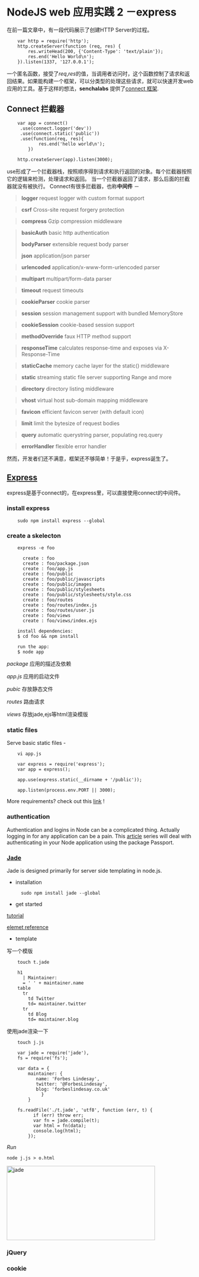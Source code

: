 # NodeJS web 应用实践 2 －express

在前一篇文章中，有一段代码展示了创建HTTP Server的过程。

		var http = require('http');
		http.createServer(function (req, res) {
  			res.writeHead(200, {'Content-Type': 'text/plain'});
  			res.end('Hello World\n');
		}).listen(1337, '127.0.0.1');
		
一个匿名函数，接受了*req*,*res*的值，当调用者访问时，这个函数控制了请求和返回结果。如果能构建一个框架，可以分类型的处理这些请求，就可以快速开发web应用的工具。基于这样的想法，**senchalabs** 提供了[connect 框架](http://www.senchalabs.org/connect/).

## Connect 拦截器

		var app = connect()
 		 .use(connect.logger('dev'))
   		 .use(connect.static('public'))
   		 .use(function(req, res){
    			res.end('hello world\n');
  			})

		http.createServer(app).listen(3000);
		
use形成了一个拦截器栈，按照顺序得到请求和执行返回的对象。每个拦截器按照它的逻辑来检测，处理请求和返回。 当一个拦截器返回了请求，那么后面的拦截器就没有被执行。 Connect有很多拦截器，也称**中间件** －
	
>**logger** request logger with custom format support

>**csrf** Cross-site request forgery protection

>**compress** Gzip compression middleware

>**basicAuth** basic http authentication
> 
>**bodyParser** extensible request body parser
> 
>**json** application/json parser

>**urlencoded** application/x-www-form-urlencoded parser

>**multipart** multipart/form-data parser

>**timeout** request timeouts

>**cookieParser** cookie parser

>**session** session management support with bundled MemoryStore

>**cookieSession** cookie-based session support

>**methodOverride** faux HTTP method support

>**responseTime** calculates response-time and exposes via X-Response-Time

>**staticCache** memory cache layer for the static() middleware

>**static** streaming static file server supporting Range and more

>**directory** directory listing middleware

>**vhost** virtual host sub-domain mapping middleware

>**favicon** efficient favicon server (with default icon)

>**limit** limit the bytesize of request bodies

>**query** automatic querystring parser, populating req.query

>**errorHandler** flexible error handler

然而，开发者们还不满意，框架还不够简单！于是乎，express诞生了。

## [Express](http://expressjs.com/)

express是基于connect的，在express里，可以直接使用connect的中间件。

### install express

		sudo npm install express --global
		
### create a skelecton

		express -e foo
		
		  create : foo
   		  create : foo/package.json
          create : foo/app.js
          create : foo/public
   		  create : foo/public/javascripts
          create : foo/public/images
          create : foo/public/stylesheets
          create : foo/public/stylesheets/style.css
          create : foo/routes
          create : foo/routes/index.js
          create : foo/routes/user.js
          create : foo/views
          create : foo/views/index.ejs

        install dependencies:
        $ cd foo && npm install

        run the app:
        $ node app

*package* 应用的描述及依赖

*app.js*  应用的启动文件

*pubic* 存放静态文件

*routes* 路由请求

*views* 存放jade,ejs等html渲染模版

### static files

Serve basic static files - 

		vi app.js
		
		var express = require('express');
		var app = express();

		app.use(express.static(__dirname + '/public'));

		app.listen(process.env.PORT || 3000); 
		
More requirements? check out this [link](http://blog.modulus.io/nodejs-and-express-static-content) !

### authentication

Authentication and logins in Node can be a complicated thing. Actually logging in for any application can be a pain. This [article](http://scotch.io/tutorials/javascript/easy-node-authentication-setup-and-local) series will deal with authenticating in your Node application using the package Passport.

### [Jade](http://jade-lang.com/)
Jade is designed primarily for server side templating in node.js.

* installation

		sudo npm install jade --global

* get started

[tutorial](http://jade-lang.com/tutorial)

[elemet reference](http://jade-lang.com/reference/)

* template

写一个模版

		touch t.jade
		
		h1
  		  | Maintainer:
		  = ' ' + maintainer.name
		table
		  tr
    		td Twitter
   		    td= maintainer.twitter
  		  tr
   		    td Blog
   		    td= maintainer.blog

使用jade渲染一下

		touch j.js
		
		var jade = require('jade'),
    	fs = require('fs');

		var data = {
  			maintainer: {
 			   name: 'Forbes Lindesay',
 			   twitter: '@ForbesLindesay',
 			   blog: 'forbeslindesay.co.uk'
		 		 }
			}

		fs.readFile('./t.jade', 'utf8', function (err, t) {
  			  if (err) throw err;
   			  var fn = jade.compile(t);
    		  var html = fn(data);
    		  console.log(html);
			});
*Run*
	
	node j.js > o.html

<img src="/Users/faramir/Documents/markdown/nodejs-io/2-express/jade.png" alt="jade" height="200" width="400">  

### jQuery

### cookie

